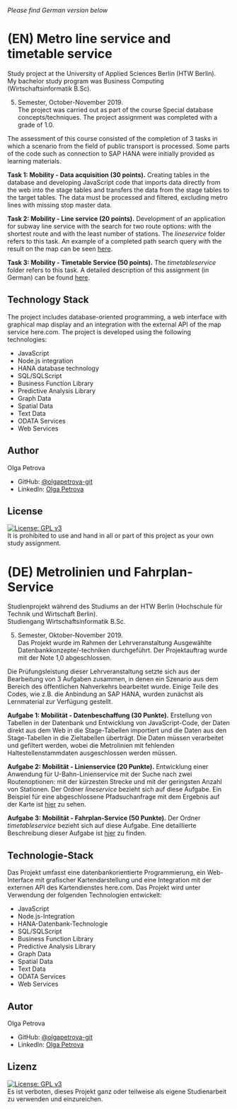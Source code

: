 *Please find German version below*
# (EN) Metro line service and timetable service
Study project at the University of Applied Sciences Berlin (HTW Berlin).       
My bachelor study program was Business Computing (Wirtschaftsinformatik B.Sc).   

5. Semester, October-November 2019.    
The project was carried out as part of the course Special database concepts/techniques. The project assignment was completed with a grade of 1.0.

The assessment of this course consisted of the completion of 3 tasks in which a scenario from the field of public transport is processed. Some parts of the code such as connection to SAP HANA were initially provided as learning materials.

**Task 1: Mobility - Data acquisition (30 points).** Creating tables in the database and developing JavaScript code that imports data directly from the web into the stage tables and transfers the data from the stage tables to the target tables. The data must be processed and filtered, excluding metro lines with missing stop master data.

**Task 2: Mobility - Line service (20 points).** Development of an application for subway line service with the search for two route options: with the shortest route and with the least number of stations. The *lineservice* folder refers to this task. An example of a completed path search query with the result on the map can be seen [here](https://github.com/olgapetrova-git/5-sem-js-sap-hana-lineservice-timetableservice/blob/d176f3ed7d126705ce7385cc8706ded39e46ce7d/lineservice/resources/linienservice_example.pdf).

**Task 3: Mobility - Timetable Service (50 points).** The *timetableservice* folder refers to this task. A detailed description of this assignment (in German) can be found [here](https://github.com/olgapetrova-git/5-sem-js-sap-hana-lineservice-timetableservice/blob/0f5e12e583d683916af824374194535503e12861/timetableservice/Petrova_0562984_Aufgabe%203.pdf). 

## Technology Stack
The project includes database-oriented programming, a web interface with graphical map display and an integration with the external API of the map service here.com. 
The project is developed using the following technologies:
- JavaScript
- Node.js integration
- HANA database technology
- SQL/SQLScript
- Business Function Library
- Predictive Analysis Library
- Graph Data
- Spatial Data
- Text Data
- ODATA Services
- Web Services
## Author
Olga Petrova
- GitHub: [@olgapetrova-git](https://github.com/olgapetrova-git)
- LinkedIn: [Olga Petrova](https://www.linkedin.com/in/olga-petrova-berlin/)
## License  
[![License: GPL v3](https://img.shields.io/badge/License-GPLv3-blue.svg)](https://www.gnu.org/licenses/gpl-3.0)  
It is prohibited to use and hand in all or part of this project as your own study assignment.
# (DE) Metrolinien und Fahrplan-Service
Studienprojekt während des Studiums an der HTW Berlin (Hochschule für Technik und Wirtschaft Berlin).        
Studiengang Wirtschaftsinformatik B.Sc.       

5. Semester, Oktober-November 2019.  
Das Projekt wurde im Rahmen der Lehrveranstaltung Ausgewählte Datenbankkonzepte/-techniken durchgeführt. Der Projektauftrag wurde mit der Note 1,0 abgeschlossen. 

Die Prüfungsleistung dieser Lehrveranstaltung setzte sich aus der Bearbeitung von 3 Aufgaben zusammen, in denen ein Szenario aus dem Bereich des öffentlichen Nahverkehrs bearbeitet wurde. Einige Teile des Codes, wie z.B. die Anbindung an SAP HANA, wurden zunächst als Lernmaterial zur Verfügung gestellt.

**Aufgabe 1: Mobilität - Datenbeschaffung (30 Punkte).** Erstellung von Tabellen in der Datenbank und Entwicklung von JavaScript-Code, der Daten direkt aus dem Web in die Stage-Tabellen importiert und die Daten aus den Stage-Tabellen in die Zieltabellen überträgt. Die Daten müssen verarbeitet und gefiltert werden, wobei die Metrolinien mit fehlenden Haltestellenstammdaten ausgeschlossen werden müssen.

**Aufgabe 2: Mobilität - Linienservice (20 Punkte).** Entwicklung einer Anwendung für U-Bahn-Linienservice mit der Suche nach zwei Routenoptionen: mit der kürzesten Strecke und mit der geringsten Anzahl von Stationen. Der Ordner *lineservice* bezieht sich auf diese Aufgabe. Ein Beispiel für eine abgeschlossene Pfadsuchanfrage mit dem Ergebnis auf der Karte ist [hier](https://github.com/olgapetrova-git/5-sem-js-sap-hana-lineservice-timetableservice/blob/d176f3ed7d126705ce7385cc8706ded39e46ce7d/lineservice/resources/linienservice_example.pdf) zu sehen.

**Aufgabe 3: Mobilität - Fahrplan-Service (50 Punkte).** Der Ordner *timetableservice* bezieht sich auf diese Aufgabe. Eine detaillierte Beschreibung dieser Aufgabe ist [hier](https://github.com/olgapetrova-git/5-sem-js-sap-hana-lineservice-timetableservice/blob/0f5e12e583d683916af824374194535503e12861/timetableservice/Petrova_0562984_Aufgabe%203.pdf) zu finden. 
## Technologie-Stack
Das Projekt umfasst eine datenbankorientierte Programmierung, ein Web-Interface mit grafischer Kartendarstellung und eine Integration mit der externen API des Kartendienstes here.com. 
Das Projekt wird unter Verwendung der folgenden Technologien entwickelt:
- JavaScript
- Node.js-Integration
- HANA-Datenbank-Technologie
- SQL/SQLScript
- Business Function Library
- Predictive Analysis Library
- Graph Data
- Spatial Data
- Text Data
- ODATA Services
- Web Services

## Autor
Olga Petrova
- GitHub: [@olgapetrova-git](https://github.com/olgapetrova-git)
- LinkedIn: [Olga Petrova](https://www.linkedin.com/in/olga-petrova-berlin/)
## Lizenz
[![License: GPL v3](https://img.shields.io/badge/License-GPLv3-blue.svg)](https://www.gnu.org/licenses/gpl-3.0)  
Es ist verboten, dieses Projekt ganz oder teilweise als eigene Studienarbeit zu verwenden und einzureichen.
